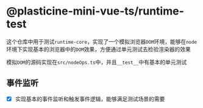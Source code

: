 # @plasticine-mini-vue-ts/runtime-test

这个仓库中用于测试`runtime-core`，实现了一个模拟浏览器`DOM`环境，能够在`node`环境下实现基本的浏览器中的`DOM`效果，方便通过单元测试去检验渲染器的效果

模拟`DOM`的源码实现在`src/nodeOps.ts`中，并且`__test__`中有基本的单元测试

## 事件监听

- [x] 实现基本的事件监听和触发事件逻辑，能够满足测试场景的需要
